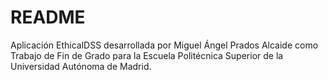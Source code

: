 # README

Aplicación EthicalDSS desarrollada por Miguel Ángel Prados Alcaide como Trabajo de Fin de Grado 
para la Escuela Politécnica Superior de la Universidad Autónoma de Madrid.
